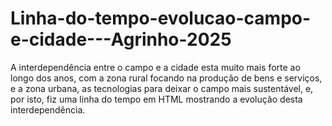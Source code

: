 # Linha-do-tempo-evolucao-campo-e-cidade---Agrinho-2025
 A interdependência entre o campo e a cidade esta muito mais forte ao longo dos anos, com a zona rural focando na produção de bens e serviços, e a zona urbana, as tecnologias para deixar o campo mais sustentável, e, por isto, fiz uma linha do tempo em HTML mostrando a evolução desta interdependência.
